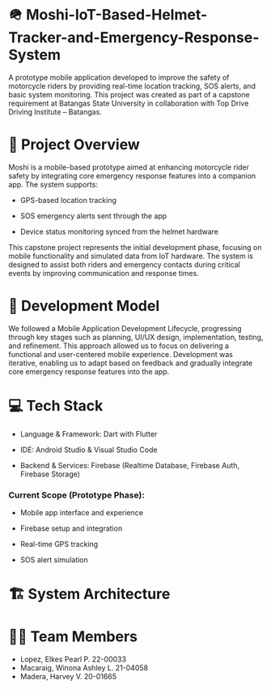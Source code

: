 # 🪖 Moshi-IoT-Based-Helmet-Tracker-and-Emergency-Response-System

A prototype mobile application developed to improve the safety of motorcycle riders by providing real-time location tracking, SOS alerts, and basic system monitoring. This project was created as part of a capstone requirement at Batangas State University in collaboration with Top Drive Driving Institute – Batangas.



# 📱 Project Overview

Moshi is a mobile-based prototype aimed at enhancing motorcycle rider safety by integrating core emergency response features into a companion app. The system supports:

* GPS-based location tracking
  
* SOS emergency alerts sent through the app
  
* Device status monitoring synced from the helmet hardware
  
This capstone project represents the initial development phase, focusing on mobile functionality and simulated data from IoT hardware. The system is designed to assist both riders and emergency contacts during critical events by improving communication and response times.

# 🔧 Development Model

We followed a Mobile Application Development Lifecycle, progressing through key stages such as planning, UI/UX design, implementation, testing, and refinement. This approach allowed us to focus on delivering a functional and user-centered mobile experience. Development was iterative, enabling us to adapt based on feedback and gradually integrate core emergency response features into the app.

# 💻 Tech Stack

* Language & Framework: Dart with Flutter

* IDE: Android Studio & Visual Studio Code

* Backend & Services: Firebase (Realtime Database, Firebase Auth, Firebase Storage)

### Current Scope (Prototype Phase):

* Mobile app interface and experience

* Firebase setup and integration

* Real-time GPS tracking

* SOS alert simulation

# 🏗️ System Architecture

# 🧑‍💻 Team Members

* Lopez, Elkes Pearl P. 22-00033
* Macaraig, Winona Ashley L. 21-04058
* Madera, Harvey V.     20-01665

